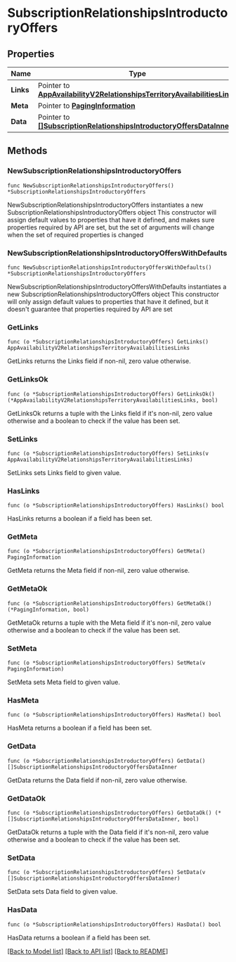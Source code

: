 # SubscriptionRelationshipsIntroductoryOffers

## Properties

Name | Type | Description | Notes
------------ | ------------- | ------------- | -------------
**Links** | Pointer to [**AppAvailabilityV2RelationshipsTerritoryAvailabilitiesLinks**](AppAvailabilityV2RelationshipsTerritoryAvailabilitiesLinks.md) |  | [optional] 
**Meta** | Pointer to [**PagingInformation**](PagingInformation.md) |  | [optional] 
**Data** | Pointer to [**[]SubscriptionRelationshipsIntroductoryOffersDataInner**](SubscriptionRelationshipsIntroductoryOffersDataInner.md) |  | [optional] 

## Methods

### NewSubscriptionRelationshipsIntroductoryOffers

`func NewSubscriptionRelationshipsIntroductoryOffers() *SubscriptionRelationshipsIntroductoryOffers`

NewSubscriptionRelationshipsIntroductoryOffers instantiates a new SubscriptionRelationshipsIntroductoryOffers object
This constructor will assign default values to properties that have it defined,
and makes sure properties required by API are set, but the set of arguments
will change when the set of required properties is changed

### NewSubscriptionRelationshipsIntroductoryOffersWithDefaults

`func NewSubscriptionRelationshipsIntroductoryOffersWithDefaults() *SubscriptionRelationshipsIntroductoryOffers`

NewSubscriptionRelationshipsIntroductoryOffersWithDefaults instantiates a new SubscriptionRelationshipsIntroductoryOffers object
This constructor will only assign default values to properties that have it defined,
but it doesn't guarantee that properties required by API are set

### GetLinks

`func (o *SubscriptionRelationshipsIntroductoryOffers) GetLinks() AppAvailabilityV2RelationshipsTerritoryAvailabilitiesLinks`

GetLinks returns the Links field if non-nil, zero value otherwise.

### GetLinksOk

`func (o *SubscriptionRelationshipsIntroductoryOffers) GetLinksOk() (*AppAvailabilityV2RelationshipsTerritoryAvailabilitiesLinks, bool)`

GetLinksOk returns a tuple with the Links field if it's non-nil, zero value otherwise
and a boolean to check if the value has been set.

### SetLinks

`func (o *SubscriptionRelationshipsIntroductoryOffers) SetLinks(v AppAvailabilityV2RelationshipsTerritoryAvailabilitiesLinks)`

SetLinks sets Links field to given value.

### HasLinks

`func (o *SubscriptionRelationshipsIntroductoryOffers) HasLinks() bool`

HasLinks returns a boolean if a field has been set.

### GetMeta

`func (o *SubscriptionRelationshipsIntroductoryOffers) GetMeta() PagingInformation`

GetMeta returns the Meta field if non-nil, zero value otherwise.

### GetMetaOk

`func (o *SubscriptionRelationshipsIntroductoryOffers) GetMetaOk() (*PagingInformation, bool)`

GetMetaOk returns a tuple with the Meta field if it's non-nil, zero value otherwise
and a boolean to check if the value has been set.

### SetMeta

`func (o *SubscriptionRelationshipsIntroductoryOffers) SetMeta(v PagingInformation)`

SetMeta sets Meta field to given value.

### HasMeta

`func (o *SubscriptionRelationshipsIntroductoryOffers) HasMeta() bool`

HasMeta returns a boolean if a field has been set.

### GetData

`func (o *SubscriptionRelationshipsIntroductoryOffers) GetData() []SubscriptionRelationshipsIntroductoryOffersDataInner`

GetData returns the Data field if non-nil, zero value otherwise.

### GetDataOk

`func (o *SubscriptionRelationshipsIntroductoryOffers) GetDataOk() (*[]SubscriptionRelationshipsIntroductoryOffersDataInner, bool)`

GetDataOk returns a tuple with the Data field if it's non-nil, zero value otherwise
and a boolean to check if the value has been set.

### SetData

`func (o *SubscriptionRelationshipsIntroductoryOffers) SetData(v []SubscriptionRelationshipsIntroductoryOffersDataInner)`

SetData sets Data field to given value.

### HasData

`func (o *SubscriptionRelationshipsIntroductoryOffers) HasData() bool`

HasData returns a boolean if a field has been set.


[[Back to Model list]](../README.md#documentation-for-models) [[Back to API list]](../README.md#documentation-for-api-endpoints) [[Back to README]](../README.md)


